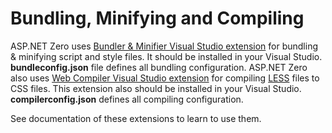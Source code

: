 # Bundling, Minifying and Compiling

ASP.NET Zero uses [Bundler & Minifier Visual Studio extension](https://visualstudiogallery.msdn.microsoft.com/9ec27da7-e24b-4d56-8064-fd7e88ac1c40) for bundling & minifying script and style files. It should be installed in your Visual Studio. **bundleconfig.json** file defines all bundling
configuration. ASP.NET Zero also uses [Web Compiler Visual Studio
extension](https://visualstudiogallery.msdn.microsoft.com/3b329021-cd7a-4a01-86fc-714c2d05bb6c) for compiling [LESS](http://lesscss.org/) files to CSS files. This extension also should be installed in your Visual Studio. **compilerconfig.json** defines all compiling configuration.

See documentation of these extensions to learn to use them.